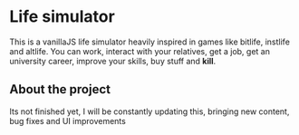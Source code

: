 # Life simulator
This is a vanillaJS life simulator heavily inspired in games like bitlife, instlife and altlife. You can work, interact with your relatives, get a job, get an university career, improve your skills, buy stuff and **kill**.

## About the project
Its not finished yet, I will be constantly updating this, bringing new content, bug fixes and UI improvements
